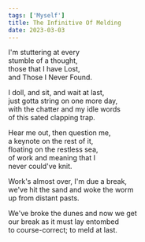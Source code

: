 ```yaml
---  
tags: ['Myself']
title: The Infinitive Of Melding
date: 2023-03-03
---
```


I'm stuttering at every  
stumble of a thought,  
those that I have Lost,  
and Those I Never Found.

I doll, and sit, and wait at last,  
just gotta string on one more day,  
with the chatter and my idle words  
of this sated clapping trap.

Hear me out, then question me,  
a keynote on the rest of it,  
floating on the restless sea,  
of work and meaning that I  
never could've knit.

Work's almost over, I'm due a break,  
we've hit the sand and woke the worm  
up from distant pasts.

We've broke the dunes and now we get  
our break as it must lay entombed  
to course-correct; to meld at last.
